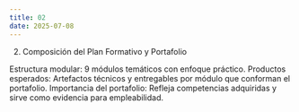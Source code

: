 ```yaml
---
title: 02
date: 2025-07-08
---
```


2. Composición del Plan Formativo y Portafolio

Estructura modular: 9 módulos temáticos con enfoque práctico.
Productos esperados: Artefactos técnicos y entregables por módulo que conforman el portafolio.
Importancia del portafolio: Refleja competencias adquiridas y sirve como evidencia para empleabilidad.
